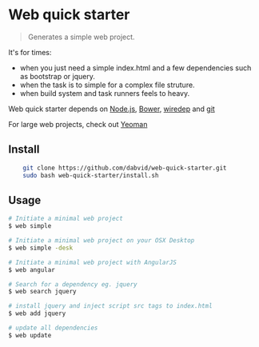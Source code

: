 # Web quick starter

> Generates a simple web project.

It's for times:

* when you just need a simple index.html and a few dependencies such as bootstrap or jquery.
* when the task is to simple for a complex file struture.
* when build system and task runners feels to heavy.

Web quick starter depends on [Node.js](http://nodejs.org/), [Bower](http://bower.io), [wiredep](https://github.com/taptapship/wiredep) and [git](http://git-scm.com/)

For large web projects, check out [Yeoman](http://yeoman.io/)

## Install

```sh
    git clone https://github.com/dabvid/web-quick-starter.git
    sudo bash web-quick-starter/install.sh
```

## Usage

```sh
# Initiate a minimal web project
$ web simple

# Initiate a minimal web project on your OSX Desktop
$ web simple -desk

# Initiate a minimal web project with AngularJS
$ web angular

# Search for a dependency eg. jquery
$ web search jquery

# install jquery and inject script src tags to index.html
$ web add jquery

# update all dependencies
$ web update
```
